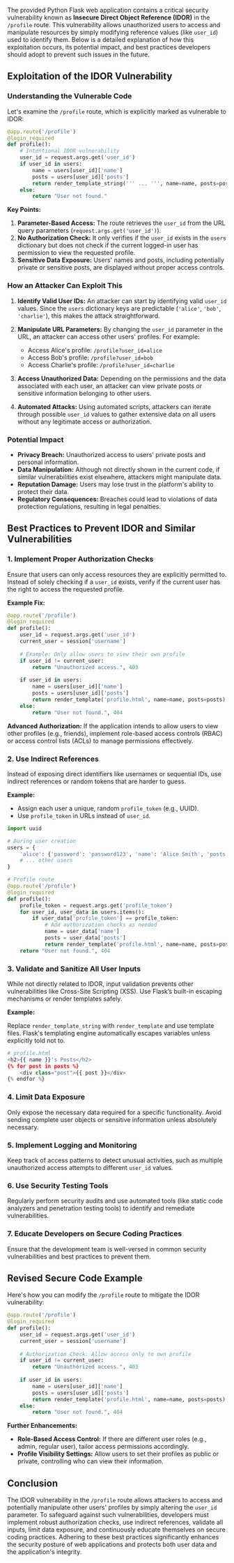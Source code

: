 The provided Python Flask web application contains a critical security vulnerability known as **Insecure Direct Object Reference (IDOR)** in the `/profile` route. This vulnerability allows unauthorized users to access and manipulate resources by simply modifying reference values (like `user_id`) used to identify them. Below is a detailed explanation of how this exploitation occurs, its potential impact, and best practices developers should adopt to prevent such issues in the future.

## **Exploitation of the IDOR Vulnerability**

### **Understanding the Vulnerable Code**

Let's examine the `/profile` route, which is explicitly marked as vulnerable to IDOR:

```python
@app.route('/profile')
@login_required
def profile():
    # Intentional IDOR vulnerability
    user_id = request.args.get('user_id')
    if user_id in users:
        name = users[user_id]['name']
        posts = users[user_id]['posts']
        return render_template_string(''' ... ''', name=name, posts=posts)
    else:
        return "User not found."
```

**Key Points:**

1. **Parameter-Based Access:** The route retrieves the `user_id` from the URL query parameters (`request.args.get('user_id')`).
2. **No Authorization Check:** It only verifies if the `user_id` exists in the `users` dictionary but does not check if the current logged-in user has permission to view the requested profile.
3. **Sensitive Data Exposure:** Users' names and posts, including potentially private or sensitive posts, are displayed without proper access controls.

### **How an Attacker Can Exploit This**

1. **Identify Valid User IDs:** An attacker can start by identifying valid `user_id` values. Since the `users` dictionary keys are predictable (`'alice'`, `'bob'`, `'charlie'`), this makes the attack straightforward.
   
2. **Manipulate URL Parameters:** By changing the `user_id` parameter in the URL, an attacker can access other users' profiles. For example:
   - Access Alice's profile: `/profile?user_id=alice`
   - Access Bob's profile: `/profile?user_id=bob`
   - Access Charlie's profile: `/profile?user_id=charlie`

3. **Access Unauthorized Data:** Depending on the permissions and the data associated with each user, an attacker can view private posts or sensitive information belonging to other users.

4. **Automated Attacks:** Using automated scripts, attackers can iterate through possible `user_id` values to gather extensive data on all users without any legitimate access or authorization.

### **Potential Impact**

- **Privacy Breach:** Unauthorized access to users' private posts and personal information.
- **Data Manipulation:** Although not directly shown in the current code, if similar vulnerabilities exist elsewhere, attackers might manipulate data.
- **Reputation Damage:** Users may lose trust in the platform's ability to protect their data.
- **Regulatory Consequences:** Breaches could lead to violations of data protection regulations, resulting in legal penalties.

## **Best Practices to Prevent IDOR and Similar Vulnerabilities**

### **1. Implement Proper Authorization Checks**

Ensure that users can only access resources they are explicitly permitted to. Instead of solely checking if a `user_id` exists, verify if the current user has the right to access the requested profile.

**Example Fix:**

```python
@app.route('/profile')
@login_required
def profile():
    user_id = request.args.get('user_id')
    current_user = session['username']
    
    # Example: Only allow users to view their own profile
    if user_id != current_user:
        return "Unauthorized access.", 403
    
    if user_id in users:
        name = users[user_id]['name']
        posts = users[user_id]['posts']
        return render_template('profile.html', name=name, posts=posts)
    else:
        return "User not found.", 404
```

**Advanced Authorization:** If the application intends to allow users to view other profiles (e.g., friends), implement role-based access controls (RBAC) or access control lists (ACLs) to manage permissions effectively.

### **2. Use Indirect References**

Instead of exposing direct identifiers like usernames or sequential IDs, use indirect references or random tokens that are harder to guess.

**Example:**

- Assign each user a unique, random `profile_token` (e.g., UUID).
- Use `profile_token` in URLs instead of `user_id`.

```python
import uuid

# During user creation
users = {
    'alice': {'password': 'password123', 'name': 'Alice Smith', 'posts': [...], 'profile_token': str(uuid.uuid4())},
    # ... other users
}

# Profile route
@app.route('/profile')
@login_required
def profile():
    profile_token = request.args.get('profile_token')
    for user_id, user_data in users.items():
        if user_data['profile_token'] == profile_token:
            # Add authorization checks as needed
            name = user_data['name']
            posts = user_data['posts']
            return render_template('profile.html', name=name, posts=posts)
    return "User not found.", 404
```

### **3. Validate and Sanitize All User Inputs**

While not directly related to IDOR, input validation prevents other vulnerabilities like Cross-Site Scripting (XSS). Use Flask’s built-in escaping mechanisms or render templates safely.

**Example:**

Replace `render_template_string` with `render_template` and use template files. Flask's templating engine automatically escapes variables unless explicitly told not to.

```python
# profile.html
<h2>{{ name }}'s Posts</h2>
{% for post in posts %}
    <div class="post">{{ post }}</div>
{% endfor %}
```

### **4. Limit Data Exposure**

Only expose the necessary data required for a specific functionality. Avoid sending complete user objects or sensitive information unless absolutely necessary.

### **5. Implement Logging and Monitoring**

Keep track of access patterns to detect unusual activities, such as multiple unauthorized access attempts to different `user_id` values.

### **6. Use Security Testing Tools**

Regularly perform security audits and use automated tools (like static code analyzers and penetration testing tools) to identify and remediate vulnerabilities.

### **7. Educate Developers on Secure Coding Practices**

Ensure that the development team is well-versed in common security vulnerabilities and best practices to prevent them.

## **Revised Secure Code Example**

Here's how you can modify the `/profile` route to mitigate the IDOR vulnerability:

```python
@app.route('/profile')
@login_required
def profile():
    user_id = request.args.get('user_id')
    current_user = session['username']
    
    # Authorization Check: Allow access only to own profile
    if user_id != current_user:
        return "Unauthorized access.", 403
    
    if user_id in users:
        name = users[user_id]['name']
        posts = users[user_id]['posts']
        return render_template('profile.html', name=name, posts=posts)
    else:
        return "User not found.", 404
```

**Further Enhancements:**

- **Role-Based Access Control:** If there are different user roles (e.g., admin, regular user), tailor access permissions accordingly.
- **Profile Visibility Settings:** Allow users to set their profiles as public or private, controlling who can view their information.

## **Conclusion**

The IDOR vulnerability in the `/profile` route allows attackers to access and potentially manipulate other users' profiles by simply altering the `user_id` parameter. To safeguard against such vulnerabilities, developers must implement robust authorization checks, use indirect references, validate all inputs, limit data exposure, and continuously educate themselves on secure coding practices. Adhering to these best practices significantly enhances the security posture of web applications and protects both user data and the application's integrity.